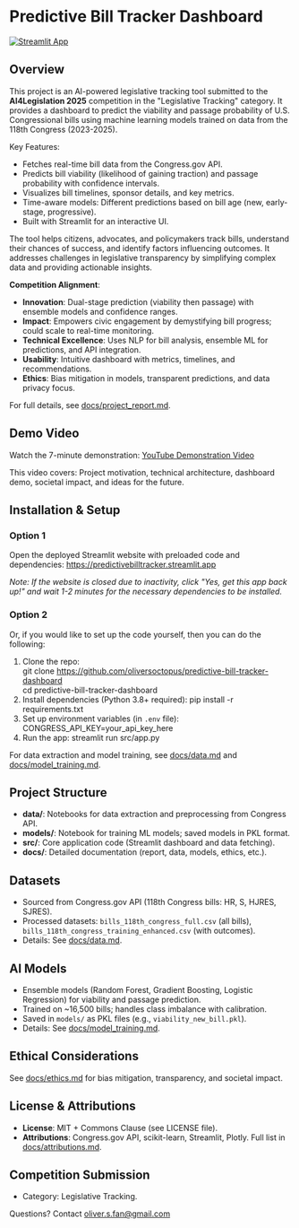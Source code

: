 # Predictive Bill Tracker Dashboard

[![Streamlit App](https://static.streamlit.io/badges/streamlit_badge_black_white.svg)](https://predictivebilltracker.streamlit.app/)

## Overview
This project is an AI-powered legislative tracking tool submitted to the **AI4Legislation 2025** competition in the "Legislative Tracking" category. It provides a dashboard to predict the viability and passage probability of U.S. Congressional bills using machine learning models trained on data from the 118th Congress (2023-2025).

Key Features:
- Fetches real-time bill data from the Congress.gov API.
- Predicts bill viability (likelihood of gaining traction) and passage probability with confidence intervals.
- Visualizes bill timelines, sponsor details, and key metrics.
- Time-aware models: Different predictions based on bill age (new, early-stage, progressive).
- Built with Streamlit for an interactive UI.

The tool helps citizens, advocates, and policymakers track bills, understand their chances of success, and identify factors influencing outcomes. It addresses challenges in legislative transparency by simplifying complex data and providing actionable insights.

**Competition Alignment**:
- **Innovation**: Dual-stage prediction (viability then passage) with ensemble models and confidence ranges.
- **Impact**: Empowers civic engagement by demystifying bill progress; could scale to real-time monitoring.
- **Technical Excellence**: Uses NLP for bill analysis, ensemble ML for predictions, and API integration.
- **Usability**: Intuitive dashboard with metrics, timelines, and recommendations.
- **Ethics**: Bias mitigation in models, transparent predictions, and data privacy focus.

For full details, see [docs/project_report.md](docs/project_report.md).

## Demo Video
Watch the 7-minute demonstration: [YouTube Demonstration Video](https://www.youtube.com/watch?v=oLsZL_xDgDU&ab_channel=OliverFan)

This video covers: Project motivation, technical architecture, dashboard demo, societal impact, and ideas for the future.

## Installation & Setup
### Option 1
Open the deployed Streamlit website with preloaded code and dependencies: https://predictivebilltracker.streamlit.app

*Note: If the website is closed due to inactivity, click "Yes, get this app back up!" and wait 1-2 minutes for the necessary dependencies to be installed.*

### Option 2
Or, if you would like to set up the code yourself, then you can do the following:
1. Clone the repo: <br>git clone https://github.com/oliversoctopus/predictive-bill-tracker-dashboard</br>
cd predictive-bill-tracker-dashboard
2. Install dependencies (Python 3.8+ required):
pip install -r requirements.txt  
3. Set up environment variables (in `.env` file):
CONGRESS_API_KEY=your_api_key_here  
4. Run the app:
streamlit run src/app.py

For data extraction and model training, see [docs/data.md](docs/data.md) and [docs/model_training.md](docs/model_training.md).

## Project Structure
- **data/**: Notebooks for data extraction and preprocessing from Congress API.
- **models/**: Notebook for training ML models; saved models in PKL format.
- **src/**: Core application code (Streamlit dashboard and data fetching).
- **docs/**: Detailed documentation (report, data, models, ethics, etc.).

## Datasets
- Sourced from Congress.gov API (118th Congress bills: HR, S, HJRES, SJRES).
- Processed datasets: `bills_118th_congress_full.csv` (all bills), `bills_118th_congress_training_enhanced.csv` (with outcomes).
- Details: See [docs/data.md](docs/data.md).

## AI Models
- Ensemble models (Random Forest, Gradient Boosting, Logistic Regression) for viability and passage prediction.
- Trained on ~16,500 bills; handles class imbalance with calibration.
- Saved in `models/` as PKL files (e.g., `viability_new_bill.pkl`).
- Details: See [docs/model_training.md](docs/model_training.md).

## Ethical Considerations
See [docs/ethics.md](docs/ethics.md) for bias mitigation, transparency, and societal impact.

## License & Attributions
- **License**: MIT + Commons Clause (see LICENSE file).
- **Attributions**: Congress.gov API, scikit-learn, Streamlit, Plotly. Full list in [docs/attributions.md](docs/attributions.md).

## Competition Submission
- Category: Legislative Tracking.

Questions? Contact oliver.s.fan@gmail.com